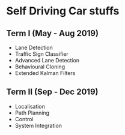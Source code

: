 # Self Driving Car stuffs
## Term I (May - Aug 2019)
- Lane Detection
- Traffic Sign Classifier
- Advanced Lane Detection
- Behavioural Cloning
- Extended Kalman Filters 

## Term II (Sep - Dec 2019)
- Localisation
- Path Planning 
- Control
- System Integration
